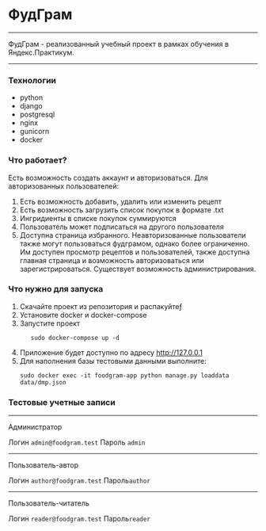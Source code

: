 # ФудГрам


***
ФудГрам - реализованный учебный проект в рамках обучения в Яндекс.Практикум.
***

### Технологии

- python
- django
- postgresql
- nginx
- gunicorn
- docker


### Что работает?

Есть возможность создать аккаунт и авторизоваться. Для авторизованных пользователей:
1) Есть возможность добавить, удалить или изменить рецепт
2) Есть возможность загрузить список покупок в формате .txt
3) Ингридиенты в списке покупок суммируются
4) Пользователь может подписаться на другого пользователя
5) Доступна страница избранного.
   Неавторизованные пользователи также могут пользоваться фудграмом, однако более ограниченно. Им доступен просмотр рецептов и пользователей, также доступна главная страница и возможность авторизоваться или зарегистрироваться.
   Существует возможность администрирования.

### Что нужно для запуска

1) Скачайте проект из репозитория и распакуйтеƒ
2) Установите docker и docker-compose
3) Запустите проект
    ```text
       sudo docker-compose up -d
    ```
4) Приложение будет доступно по адресу http://127.0.0.1
5) Для наполнения базы тестовыми данными выполните:
    ```text
    sudo docker exec -it foodgram-app python manage.py loaddata data/dmp.json
    ```
   
### Тестовые учетные записи
***
Администратор 

Логин `admin@foodgram.test`
Пароль `admin`
***
Пользователь-автор

Логин `author@foodgram.test`
Пароль`author`
***
Пользователь-читатель

Логин `reader@foodgram.test`
Пароль`reader`

